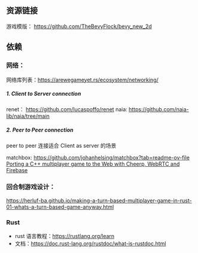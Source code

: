 ## 资源链接
游戏模版： https://github.com/TheBevyFlock/bevy_new_2d

## 依赖
### 网络：
网络库列表：https://arewegameyet.rs/ecosystem/networking/
##### 1. Client to Server connection 
renet： https://github.com/lucaspoffo/renet
naia: https://github.com/naia-lib/naia/tree/main

##### 2. Peer to Peer connection
peer to peer 连接适合 Client as server 的场景

matchbox: https://github.com/johanhelsing/matchbox?tab=readme-ov-file  
[Porting a C++ multiplayer game to the Web with Cheerp, WebRTC and Firebase](https://medium.com/leaningtech/porting-a-c-multiplayer-game-to-the-web-with-cheerp-webrtc-and-firebase-29fbbc62c5ca)

### 回合制游戏设计：
https://herluf-ba.github.io/making-a-turn-based-multiplayer-game-in-rust-01-whats-a-turn-based-game-anyway.html

### Rust
* rust 语言教程：https://rustlang.org/learn
* 文档：https://doc.rust-lang.org/rustdoc/what-is-rustdoc.html